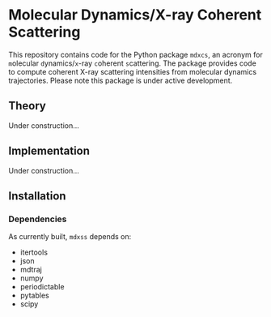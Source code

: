 # Molecular Dynamics/X-ray Coherent Scattering

This repository contains code for the Python package `mdxcs`, an acronym for `m`olecular `d`ynamics/`x`-ray `c`oherent `s`cattering. The package provides code to compute coherent X-ray scattering intensities from molecular dynamics trajectories. Please note this package is under active development.

## Theory

Under construction...

## Implementation

Under construction...

## Installation

### Dependencies

As currently built, `mdxss` depends on:
  - itertools
  - json
  - mdtraj
  - numpy
  - periodictable
  - pytables
  - scipy

